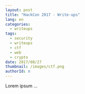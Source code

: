 ```yaml
---
layout: post
title: "HackCon 2017 - Write-ups"
lang: en
categories:
  - writeups
tags:
  - security
  - writeups
  - ctf
  - web
  - crypto
date: 2017/08/27
thumbnail: /images/ctf.png
authorId: n
---
```

Lorem ipsum ...
